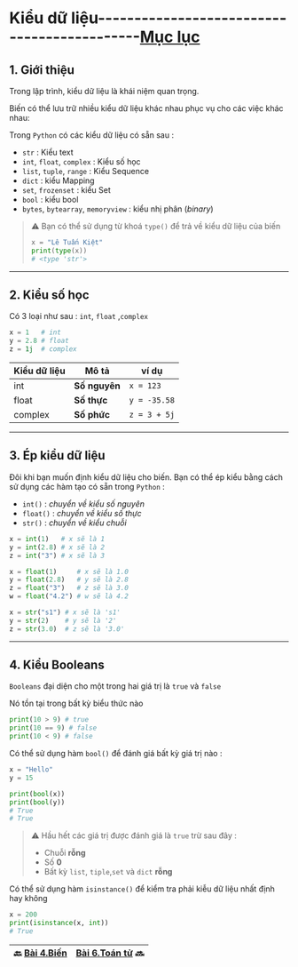 # Kiểu dữ liệu--------------------------------------------[Mục lục](https://github.com/Zenfection/Python)

## 1. Giới thiệu

Trong lập trình, kiểu dữ liệu là khái niệm quan trọng.

Biến có thể lưu trữ nhiều kiểu dữ liệu khác nhau phục vụ cho các việc khác nhau: 

Trong `Python` có các kiểu dữ liệu có sẵn sau : 

- `str` : Kiểu text
- `int`, `float`, `complex` : Kiểu số học
- `list`, `tuple`, `range` : Kiểu Sequence
- `dict` : kiểu Mapping
- `set`, `frozenset` : kiểu Set
- `bool` : kiểu bool 
- `bytes`, `bytearray`, `memoryview` : kiểu nhị phân (*binary*)

> ⚠️ Bạn có thể sử dụng từ khoá `type()` để trả về kiểu dữ liệu của biến 
> 
> ```python
> x = "Lê Tuấn Kiệt"
> print(type(x))
> # <type 'str'>
> ```

---

## 2. Kiểu số học

Có 3 loại như sau : `int`, `float` ,`complex` 

```python
x = 1   # int
y = 2.8 # float
z = 1j  # complex
```

| Kiểu dữ liệu | Mô tả         | ví dụ        |
| ------------ | ------------- | ------------ |
| int          | **Số nguyên** | `x = 123`    |
| float        | **Số thực**   | `y = -35.58` |
| complex      | **Số phức**   | `z = 3 + 5j` |

---

## 3. Ép kiểu dữ liệu

Đôi khi bạn muốn định kiểu dữ liệu cho biến. Bạn có thể ép kiểu bằng cách sử dụng các hàm tạo có sẵn trong `Python` :

- `int()` : *chuyển về kiểu số nguyên*
- `float()` : *chuyển về kiểu số thực*
- `str()` : *chuyển về kiểu chuỗi*

```python
x = int(1)   # x sẽ là 1
y = int(2.8) # x sẽ là 2
z = int("3") # x sẽ là 3
```

```python
x = float(1)     # x sẽ là 1.0
y = float(2.8)   # y sẽ là 2.8
z = float("3")   # z sẽ là 3.0
w = float("4.2") # w sẽ là 4.2
```

```python
x = str("s1") # x sẽ là 's1'
y = str(2)    # y sẽ là '2'
z = str(3.0)  # z sẽ là '3.0'
```

---

## 4. Kiểu Booleans

`Booleans` đại diện cho một trong hai giá trị là `true` và `false`

Nó tồn tại trong bất kỳ biểu thức nào 

```python
print(10 > 9) # true
print(10 == 9) # false
print(10 < 9) # false
```

Có thể sử dụng hàm `bool()` để đánh giá bất kỳ giá trị nào : 

```python
x = "Hello"
y = 15

print(bool(x))
print(bool(y))
# True
# True
```

> ⚠️ Hầu hết các giá trị được đánh giá là `true` trừ sau đây : 
> 
> - Chuỗi **rỗng** 
> - Số **0**
> - Bất kỳ `list`, `tiple`,`set` và `dict` **rỗng**

Có thể sử dụng hàm `isinstance()` để kiểm tra phải kiễu dữ liệu nhất định hay không

```python
x = 200
print(isinstance(x, int))
# True
```

| 🔙  [Bài 4.Biến](https://github.com/Zenfection/Python/blob/main/Python%20Basic/4.Biến.md) | [Bài 6.Toán tử](https://github.com/Zenfection/Python/blob/main/Python%20Basic/6.ToanTu.md) 🔜 |
| ----------------------------------------------------------------------------------------- | --------------------------------------------------------------------------------------------- |